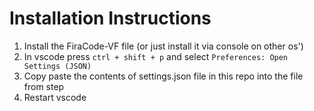 # Installation Instructions
1. Install the FiraCode-VF file (or just install it via console on other os')
2. In vscode press `ctrl + shift + p` and select `Preferences: Open Settings (JSON)`
3. Copy paste the contents of settings.json file in this repo into the file from step
4. Restart vscode
